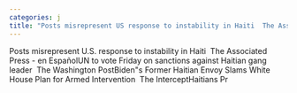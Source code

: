```yaml
---
categories: j
title: "Posts misrepresent US response to instability in Haiti  The Associated Press  en Español"
---
```

Posts misrepresent U.S. response to instability in Haiti&nbsp;&nbsp;The Associated Press - en EspañolUN to vote Friday on sanctions against Haitian gang leader&nbsp;&nbsp;The Washington PostBiden"s Former Haitian Envoy Slams White House Plan for Armed Intervention&nbsp;&nbsp;The InterceptHaitians Pr